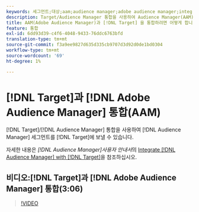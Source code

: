```yaml
---
keywords: 세그먼트;대상;aam;audience manager;adobe audience manager;integrate;integration
description: Target/Audience Manager 통합을 사용하여 Audience Manager(AAM) 세그먼트를 Adobe Target으로 전송하는 방법을 알아봅니다.
title: AAM(Adobe Audience Manager)과 [!DNL Target] 을 통합하려면 어떻게 합니까?
feature: 통합
exl-id: 6dd93d39-c4f6-4048-9433-76ddc6763bfd
translation-type: tm+mt
source-git-commit: f3a9ee9827d635d335cb9707d3d92d0de1bd0304
workflow-type: tm+mt
source-wordcount: '69'
ht-degree: 1%

---
```


# [!DNL Target]과 [!DNL Adobe Audience Manager] 통합(AAM)

[!DNL Target]/[!DNL Audience Manager] 통합을 사용하여 [!DNL Audience Manager] 세그먼트를 [!DNL Target]에 보낼 수 있습니다.

자세한 내용은 *[!DNL Audience Manager]사용자 안내서*&#x200B;의 [Integrate [!DNL Audience Manager] with [!DNL Target]](https://experienceleague.adobe.com/docs/audience-manager/user-guide/implementation-integration-guides/integration-other-solutions/aam-target-integration.html)을 참조하십시오.

## 비디오:[!DNL Target]과 [!DNL Adobe Audience Manager] 통합(3:06)

>[!VIDEO](https://video.tv.adobe.com/v/35151)

